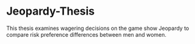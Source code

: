 # Jeopardy-Thesis
This thesis examines wagering decisions on the game show Jeopardy to compare risk preference differences between men and women.
